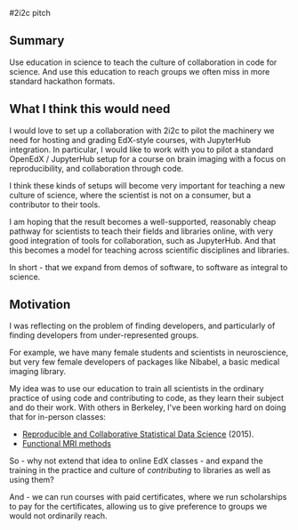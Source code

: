 #2i2c pitch

## Summary

Use education in science to teach the culture of collaboration in code for
science.  And use this education to reach groups we often miss in more standard
hackathon formats.

## What I think this would need

I would love to set up a collaboration with 2i2c to pilot the machinery we need
for hosting and grading EdX-style courses, with JupyterHub integration.  In
particular, I would like to work with you to pilot a standard OpenEdX
/ JupyterHub setup for a course on brain imaging with a focus on
reproducibility, and collaboration through code.

I think these kinds of setups will become very important for teaching a new
culture of science, where the scientist is not on a consumer, but a contributor
to their tools.

I am hoping that the result becomes a well-supported, reasonably cheap pathway
for scientists to teach their fields and libraries online, with very good
integration of tools for collaboration, such as JupyterHub.  And that this
becomes a model for teaching across scientific disciplines and libraries.

In short - that we expand from demos of software, to software as integral to
science.

## Motivation

I was reflecting on the problem of finding developers, and particularly of
finding developers from under-represented groups.

For example, we have many female students and scientists in neuroscience, but
very few female developers of packages like Nibabel, a basic medical imaging
library.

My idea was to use our education to train all scientists in the ordinary
practice of using code and contributing to code, as they learn their subject
and do their work.   With others in Berkeley, I've been working hard on doing
that for in-person classes:

* [Reproducible and Collaborative Statistical Data
  Science](https://www.frontiersin.org/articles/10.3389/fnins.2018.00727)
  (2015).
* [Functional MRI
  methods](https://bic-berkeley.github.io/psych-214-fall-2016/syllabus.html)

So - why not extend that idea to online EdX classes - and expand the training
in the practice and culture of *contributing* to libraries as well as using
them?

And - we can run courses with paid certificates, where we run scholarships to
pay for the certificates, allowing us to give preference to groups we would not
ordinarily reach.
